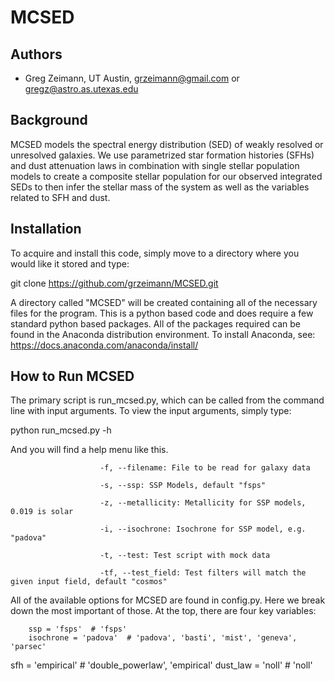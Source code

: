 # MCSED
## Authors

* Greg Zeimann, UT Austin, grzeimann@gmail.com or gregz@astro.as.utexas.edu

## Background
MCSED models the spectral energy distribution (SED) of weakly resolved or unresolved galaxies.  We use parametrized star formation histories (SFHs) and dust attenuation laws in combination with single stellar population models to create a composite stellar population for our observed integrated SEDs to then infer the stellar mass of the system as well as the variables related to SFH and dust.

## Installation
To acquire and install this code, simply move to a directory where you would like it stored and type:

git clone https://github.com/grzeimann/MCSED.git

A directory called "MCSED" will be created containing all of the necessary files for the program.  This is a python based code and does require a few standard python based packages.  All of the packages required can be found in the Anaconda distribution environment.  To install Anaconda, see:
https://docs.anaconda.com/anaconda/install/

## How to Run MCSED
The primary script is run_mcsed.py, which can be called from the command line with input arguments.  To view the input arguments, simply type:

python run_mcsed.py -h

And you will find a help menu like this.
  
                        -f, --filename: File to be read for galaxy data
                        
                        -s, --ssp: SSP Models, default "fsps"
                        
                        -z, --metallicity: Metallicity for SSP models, 0.019 is solar
                        
                        -i, --isochrone: Isochrone for SSP model, e.g. "padova"
                        
                        -t, --test: Test script with mock data
                        
                        -tf, --test_field: Test filters will match the given input field, default "cosmos"
        
All of the available options for MCSED are found in config.py.  Here we break down the most important of those.  At the top, there are four key variables:

        ssp = 'fsps'  # 'fsps'
        isochrone = 'padova'  # 'padova', 'basti', 'mist', 'geneva', 'parsec'
sfh = 'empirical'  # 'double_powerlaw', 'empirical'
dust_law = 'noll'  # 'noll'
